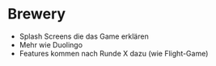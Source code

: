 # Brewery

- Splash Screens die das Game erklären
- Mehr wie Duolingo
- Features kommen nach Runde X dazu (wie Flight-Game)